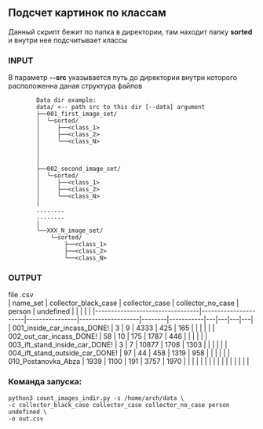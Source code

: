 ## Подсчет картинок по классам

Данный скрипт бежит по папка в директории, там находит папку **sorted** и внутри нее подсчитывает классы
### INPUT
В параметр **--src** указывается путь до директории внутри которого расположенна даная структура файлов

```
        Data dir example:
        data/ <-- path src to this dir [--data] argument
        ├──001_first_image_set/
        │  └─sorted/
        │     ├──<class_1>
        │     ├──<class_2>
        │     └──<class_N>
        │
        │
        │
        ├──002_second_image_set/
        │  └─sorted/
        │     ├──<class_1>
        │     ├──<class_2>
        │     └──<class_N>
        │
        ........
        ........
        │
        └──XXX_N_image_set/
            └─sorted/
                ├──<class_1>
                ├──<class_2>
                └──<class_N>

```

### OUTPUT

file .csv  
| name_set                        | collector_black_case | collector_case | collector_no_case | person | undefined |   |   |   |   |
|---------------------------------|----------------------|----------------|-------------------|--------|-----------|---|---|---|---|
| 001_inside_car_incass_DONE!     | 3                    | 9              | 4333              | 425    | 165       |   |   |   |   |
| 002_out_car_incass_DONE!        | 58                   | 10             | 175               | 1787   | 446       |   |   |   |   |
| 003_ift_stand_inside_car_DONE!  | 3                    | 7              | 10877             | 1708   | 1303      |   |   |   |   |
| 004_ift_stand_outside_car_DONE! | 97                   | 44             | 458               | 1319   | 958       |   |   |   |   |
| 010_Postanovka_Abza             | 1939                 | 1100           | 191               | 3757   | 1970      |   |   |   |   |
|                                 |                      |                |                   |        |           |   |   |   |   |


### Команда запуска:
```
python3 count_images_indir.py -s /home/arch/data \
-c collector_black_case collector_case collector_no_case person undefined \
-o out.csv
```